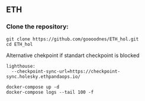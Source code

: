 ## ETH


### Clone the repository:
```
git clone https://github.com/goooodnes/ETH_hol.git
cd ETH_hol
```

Alternative chekpoint if standart checkpoint is blocked
```
lighthouse:
  --checkpoint-sync-url=https://checkpoint-sync.holesky.ethpandaops.io/
```

```
docker-compose up -d
docker-compose logs --tail 100 -f
```




